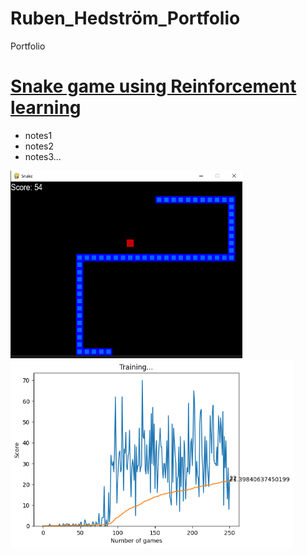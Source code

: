 # Ruben_Hedström_Portfolio
Portfolio

# [Snake game using Reinforcement learning](https://github.com/rubenhed/Python/tree/main/Snake_RL)
* notes1
* notes2
* notes3...

<img src="https://github.com/rubenhed/Python/blob/main/Snake_RL/images/game.png" height="300"> <img src="https://github.com/rubenhed/Python/blob/main/Snake_RL/images/stats.png" height="300">

